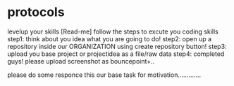 # protocols
levelup your skills [Read-me]
follow the steps to excute you coding skills 
step1:
think about you idea what you are going to do!
step2:
open up a repository inside our ORGANIZATION
using create repository button!
step3:
upload you base project or projectidea as a file/raw data 
step4:
completed guys!
please upload screenshot as bouncepoint+..


please do some responce this our base task for motivation.............
